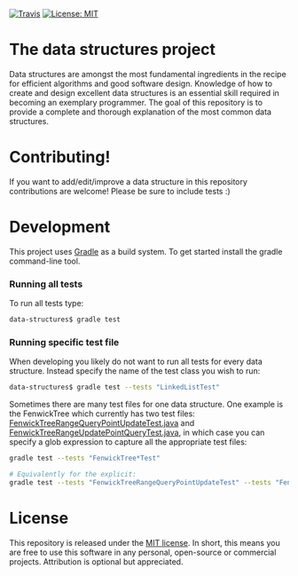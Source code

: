 [![Travis](https://img.shields.io/travis/williamfiset/data-structures.svg)](https://travis-ci.org/williamfiset/data-structures) [![License: MIT](https://img.shields.io/github/license/mashape/apistatus.svg)](https://opensource.org/licenses/MIT)

# The data structures project

Data structures are amongst the most fundamental ingredients in the recipe for efficient algorithms and good software design. Knowledge of how to create and design excellent data structures is an essential skill required in becoming an exemplary programmer. The goal of this repository is to provide a complete and thorough explanation of the most common data structures.

# Contributing!

If you want to add/edit/improve a data structure in this repository contributions are welcome! Please be sure to include tests :)

# Development

This project uses [Gradle](https://gradle.org/) as a build system. To get started install the gradle command-line tool. 

### Running all tests

To run all tests type:
```bash
data-structures$ gradle test
```

### Running specific test file
When developing you likely do not want to run all tests for every data structure. Instead specify the name of the test class you wish to run:
```bash
data-structures$ gradle test --tests "LinkedListTest"
```

Sometimes there are many test files for one data structure. One example is the FenwickTree which currently has two test files: [FenwickTreeRangeQueryPointUpdateTest.java](FenwickTree/FenwickTreeRangeQueryPointUpdateTest.java) and [FenwickTreeRangeUpdatePointQueryTest.java](FenwickTree/FenwickTreeRangeUpdatePointQueryTest.java), in which case you can specify a glob expression to capture all the appropriate test files:
```bash
gradle test --tests "FenwickTree*Test"

# Equivalently for the explicit:
gradle test --tests "FenwickTreeRangeQueryPointUpdateTest" --tests "FenwickTreeRangeUpdatePointQueryTest"
```

# License

This repository is released under the [MIT license](https://opensource.org/licenses/MIT). In short, this means you are free to use this software in any personal, open-source or commercial projects. Attribution is optional but appreciated.

